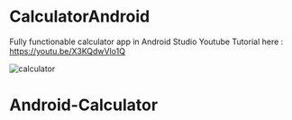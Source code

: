 # CalculatorAndroid
Fully functionable calculator app in Android Studio
Youtube Tutorial here : https://youtu.be/X3KQdwVlo1Q

![calculator](https://user-images.githubusercontent.com/68380115/169702523-1a5d826d-fb0f-4377-bc58-f62d4ca53535.jpg)
# Android-Calculator
